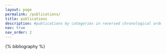 ```yaml
---
layout: page
permalink: /publications/
title: publications
description: #publications by categories in reversed chronological order. generated by jekyll-scholar.
nav: true
nav_order: 2
---
```


<!-- _pages/publications.md -->

<!-- Bibsearch Feature 

{% include bib_search.liquid %}
-->
<div class="publications">

{% bibliography %}

</div>
